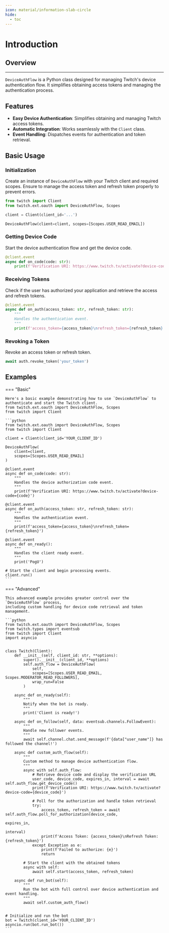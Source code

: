 ```yaml
---
icon: material/information-slab-circle
hide:
  - toc
---
```


# Introduction

## Overview
___

`DeviceAuthFlow` is a Python class designed for managing Twitch's device authentication flow. It simplifies obtaining access tokens and managing the authentication process.

## Features

- **Easy Device Authentication**: Simplifies obtaining and managing Twitch access tokens.
- **Automatic Integration**: Works seamlessly with the `Client` class.
- **Event Handling**: Dispatches events for authentication and token retrieval.

## Basic Usage

### Initialization

Create an instance of `DeviceAuthFlow` with your Twitch client and required scopes.
Ensure to manage the access token and refresh token properly to prevent errors.

```python
from twitch import Client
from twitch.ext.oauth import DeviceAuthFlow, Scopes

client = Client(client_id='...')

DeviceAuthFlow(client=client, scopes=[Scopes.USER_READ_EMAIL])
```

### Getting Device Code

Start the device authentication flow and get the device code.

```python
@client.event
async def on_code(code: str):
    print(f'Verification URI: https://www.twitch.tv/activate?device-code={code}')
```

### Receiving Tokens

Check if the user has authorized your application and retrieve the access and refresh tokens.

```python
@client.event
async def on_auth(access_token: str, refresh_token: str):
    """
    Handles the authentication event.
    """
    print(f'access_token={access_token}\nrefresh_token={refresh_token}')
```

### Revoking a Token

Revoke an access token or refresh token.

```python
await auth.revoke_token('your_token')
```

## Examples

=== "Basic"

    Here's a basic example demonstrating how to use `DeviceAuthFlow` to authenticate and start the Twitch client.
    from twitch.ext.oauth import DeviceAuthFlow, Scopes
    from twitch import Client

    ```python
    from twitch.ext.oauth import DeviceAuthFlow, Scopes
    from twitch import Client
    
    client = Client(client_id='YOUR_CLIENT_ID')
    
    DeviceAuthFlow(
        client=client,
        scopes=[Scopes.USER_READ_EMAIL]
    )
    
    @client.event
    async def on_code(code: str):
        """
        Handles the device authorization code event.
        """
        print(f'Verification URI: https://www.twitch.tv/activate?device-code={code}')
    
    @client.event
    async def on_auth(access_token: str, refresh_token: str):
        """
        Handles the authentication event.
        """
        print(f'access_token={access_token}\nrefresh_token={refresh_token}')
    
    @client.event
    async def on_ready():
        """
        Handles the client ready event.
        """
        print('PogU')
    
    # Start the client and begin processing events.
    client.run()
    ```

=== "Advanced"

    This advanced example provides greater control over the `DeviceAuthFlow` process,
    including custom handling for device code retrieval and token management.

    ```python
    from twitch.ext.oauth import DeviceAuthFlow, Scopes
    from twitch.types import eventsub
    from twitch import Client
    import asyncio
    
    
    class Twitch(Client):
        def __init__(self, client_id: str, **options):
            super().__init__(client_id, **options)
            self.auth_flow = DeviceAuthFlow(
                self,
                scopes=[Scopes.USER_READ_EMAIL, Scopes.MODERATOR_READ_FOLLOWERS],
                wrap_run=False
            )
    
        async def on_ready(self):
            """
            Notify when the bot is ready.
            """
            print('Client is ready!')
    
        async def on_follow(self, data: eventsub.channels.FollowEvent):
            """
            Handle new follower events.
            """
            await self.channel.chat.send_message(f'{data["user_name"]} has followed the channel!')
    
        async def custom_auth_flow(self):
            """
            Custom method to manage device authentication flow.
            """
            async with self.auth_flow:
                # Retrieve device code and display the verification URL
                user_code, device_code, expires_in, interval = await self.auth_flow.get_device_code()
                print(f'Verification URI: https://www.twitch.tv/activate?device-code={device_code}')
    
                # Poll for the authorization and handle token retrieval
                try:
                    access_token, refresh_token = await self.auth_flow.poll_for_authorization(device_code,
                                                                                              expires_in,
                                                                                              interval)
                    print(f'Access Token: {access_token}\nRefresh Token: {refresh_token}')
                except Exception as e:
                    print(f'Failed to authorize: {e}')
                    return
    
            # Start the client with the obtained tokens
            async with self:
                await self.start(access_token, refresh_token)
    
        async def run_bot(self):
            """
            Run the bot with full control over device authentication and event handling.
            """
            await self.custom_auth_flow()
    
    
    # Initialize and run the bot
    bot = Twitch(client_id='YOUR_CLIENT_ID')
    asyncio.run(bot.run_bot())
    ```